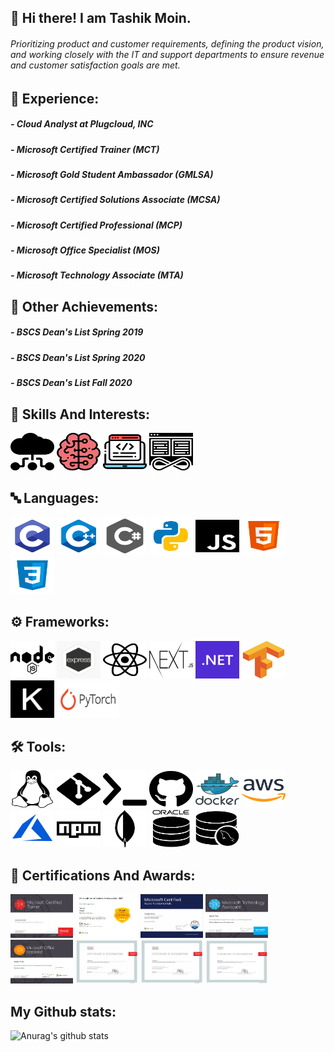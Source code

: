 ## 👋 Hi there! I am Tashik Moin. 
 <div>
      <h6>
            Prioritizing product and customer requirements, defining the product vision, and working closely 
            with the IT and support departments to ensure revenue and customer satisfaction goals are met.
      </h6>
 </div>

     
## 🏫 Experience:
<div>
<h5> - Cloud Analyst at Plugcloud, INC </h5>
<h5> - Microsoft Certified Trainer (MCT) </h5>
<h5> - Microsoft Gold Student Ambassador (GMLSA) </h5>
 <h5> - Microsoft Certified Solutions Associate (MCSA) </h5>
<h5> - Microsoft Certified Professional (MCP) </h5>
<h5> - Microsoft Office Specialist (MOS) </h5>
<h5> - Microsoft Technology Associate (MTA) </h5>
</div>


## 🏫 Other Achievements:
<div>
<h5> - BSCS Dean's List Spring 2019 </h5>
<h5> - BSCS Dean's List Spring 2020 </h5>
<h5> - BSCS Dean's List Fall 2020 </h5>
</div>
      

## 🚀 Skills And Interests:
<div>
<img src="img/CC.svg" height="60" width="70px">
<img src="img/AI.svg" height="60" width="70px">
<img src="img/WD.svg" height="60" width="70px">
<img src="img/DO.svg" height="60" width="70px">
</div>

## 🔤 Languages:

<div>
<img src="img/C.webp" height="60" width="70px">
<img src="img/C++.png" height="60" width="70px">
<img src="img/CS.png" height="60" width="70px">
<img src="img/Python.png" height="60" width="70px">
<img src="img/JS.svg" height="60" width="70px">
<img src="img/HTML.png" height="60" width="70px">
<img src="img/CSS.png" height="60" width="70px">
</div>


## :gear: Frameworks:

<div>
<img src="img/node.svg" height="60" width="70px">
<img src="img/express.png" height="60" width="70px">
<img src="img/react.svg" height="60" width="70px">
<img src="img/next.png" height="60" width="70px">
<img src="img/.NET.png" height="60" width="70px">
 <img src="img/tensorflow.svg" height="60" width="70px">
 <img src="img/keras.svg" height="60" width="70px">
 <img src="img/pytorch.svg" height="60" width="100px">
</div>

## 🛠 Tools:

<div>
<img src="img/Linux.svg" height="60" width="70px">
<img src="img/git.svg" height="60" width="70px">
<img src="img/bash.svg" height="60" width="70px">
<img src="img/github.svg" height="60" width="70px">
<img src="img/docker.webp" height="60" width="70px">
<img src="img/AWS.png" height="60" width="70px">
<img src="img/azure.png" height="60" width="70px">
<img src="img/npm.svg" height="60" width="70px">
<img src="img/mongodb.png" height="60" width="70px">
<img src="img/oracle.png" height="60" width="70px">
<img src="img/mysql.png" height="60" width="70px">
</div>


## 📖 Certifications And Awards:

<div>
<img src="img/Cer1.png" style="zoom: 100%;" height="70" width="100px">
<img src="img/Cer2.png" style="zoom: 100%;" height="70" width="100px">
<img src="img/Cer3.png" style="zoom: 100%;" height="70" width="100px">
<img src="img/Cer4.png" style="zoom: 100%;" height="70" width="100px">
<img src="img/Cer5.png" style="zoom: 100%;" height="70" width="100px">
<img src="img/Cer6.png" style="zoom: 100%;" height="70" width="100px">
<img src="img/Cer7.png" style="zoom: 100%;" height="70" width="100px">
<img src="img/Cer8.png" style="zoom: 100%;" height="70" width="100px">
</div>

## My Github stats:

![Anurag's github stats](https://github-readme-stats.vercel.app/api?username=tashikmoin23)
